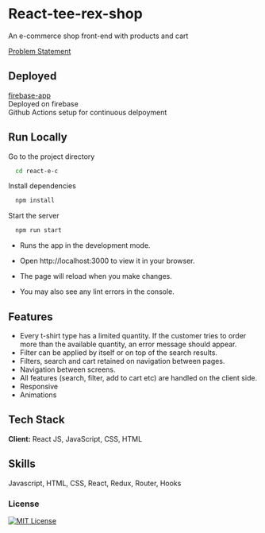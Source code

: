 # React-tee-rex-shop

An e-commerce shop front-end with products and cart

[Problem Statement](https://www.geektrust.com/coding/detailed/teerex-store)

## Deployed

[firebase-app](https://tee-rex-ecom.firebaseapp.com/products)  
Deployed on firebase  
Github Actions setup for continuous delpoyment

## Run Locally

Go to the project directory

```bash
  cd react-e-c
```

Install dependencies

```bash
  npm install
```

Start the server

```bash
  npm run start
```

- Runs the app in the development mode.
- Open http://localhost:3000 to view it in your browser.

- The page will reload when you make changes.
- You may also see any lint errors in the console.

## Features

- Every t-shirt type has a limited quantity. If the customer tries to order more than the available quantity, an error message should appear.
- Filter can be applied by itself or on top of the search results.
- Filters, search and cart retained on navigation between pages.
- Navigation between screens.
- All features (search, filter, add to cart etc) are handled on the client side.
- Responsive
- Animations

## Tech Stack

**Client:** React JS, JavaScript, CSS, HTML

## Skills

Javascript, HTML, CSS, React, Redux, Router, Hooks

### License

[![MIT License](https://img.shields.io/badge/License-MIT-green.svg)](https://choosealicense.com/licenses/mit/)
